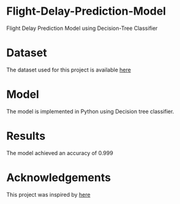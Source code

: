 # Flight-Delay-Prediction-Model
Flight Delay Prediction Model using Decision-Tree Classifier
# Dataset
The dataset used for this project is available [here](https://www.kaggle.com/datasets/usdot/flight-delays?select=flights.csv)
# Model
The model is implemented in Python using Decision tree classifier.
# Results
The model achieved an accuracy of 0.999
# Acknowledgements
This project was inspired by [here](https://www.kaggle.com/code/fabiendaniel/predicting-flight-delays-tutorial)

